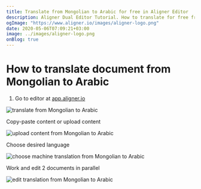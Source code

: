 ```yaml
---
title: Translate from Mongolian to Arabic for free in Aligner Editor
description: Aligner Dual Editor Tutorial. How to translate for free from Mongolian to Arabic. Aligner is multilingual document management platform. 
ogImage: "https://www.aligner.io/images/aligner-logo.png"
date: 2020-05-06T07:09:21+03:00
image: ../images/aligner-logo.png
onBlog: true
---
```


# How to translate document from Mongolian to Arabic

1. Go to editor at [app.aligner.io](https://app.aligner.io "Aligner App web page")

![translate from Mongolian to Arabic](../aligner-blank-editor.png "translate from Mongolian to Arabic")

Copy-paste content or upload content

![upload content from Mongolian to Arabic](../aligner-uploaded-document.png "upload content from Mongolian to Arabic")

Choose desired language

![choose machine translation from Mongolian to Arabic](../aligner-language-dropdown.png "choose machine translation from Mongolian to Arabic")

Work and edit 2 documents in parallel

![edit translation from Mongolian to Arabic](../aligner-double-sitded-editor.png "edit translation from Mongolian to Arabic")

